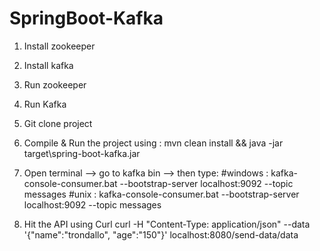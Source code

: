 # SpringBoot-Kafka

1. Install zookeeper
2. Install kafka
3. Run zookeeper
4. Run Kafka
5. Git clone project
6. Compile & Run the project using : 
   mvn clean install && java -jar target\spring-boot-kafka.jar
7. Open terminal --> go to kafka bin --> then type:
   #windows  : kafka-console-consumer.bat --bootstrap-server localhost:9092 --topic messages
   #unix     : kafka-console-consumer.bat --bootstrap-server localhost:9092 --topic messages
   
8. Hit the API using Curl
   curl -H "Content-Type: application/json" --data '{"name":"trondallo", "age":"150"}' localhost:8080/send-data/data
